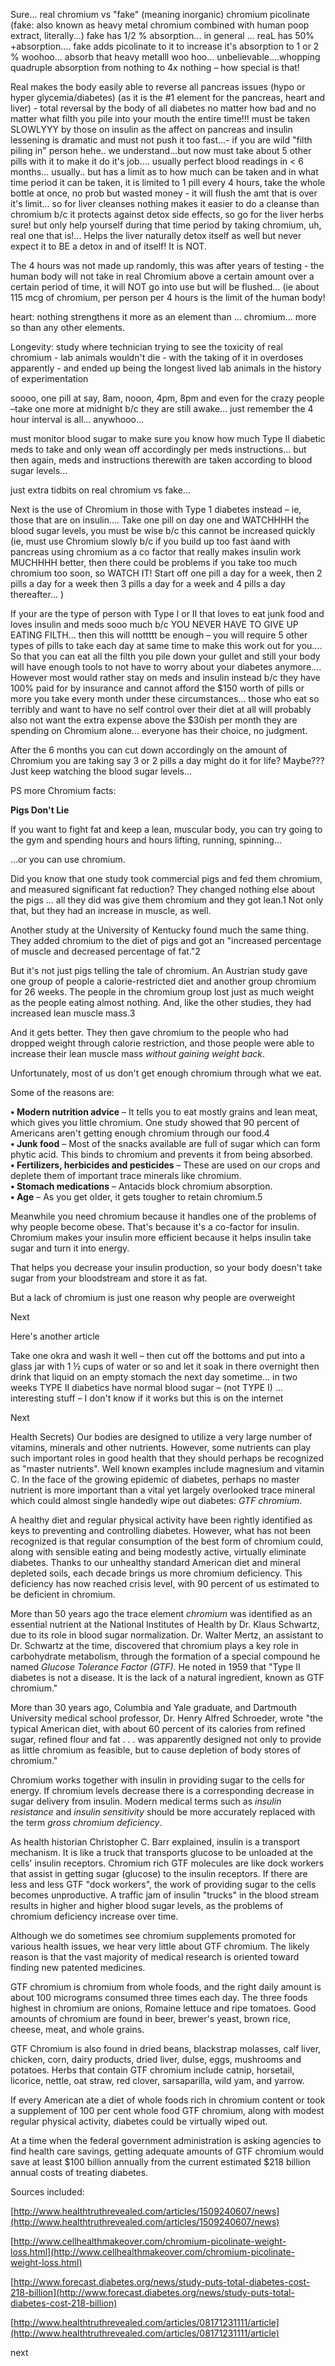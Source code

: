 Sure... real chromium vs "fake" (meaning inorganic) chromium picolinate (fake: also known as heavy metal chromium combined with human poop extract, literally...)  fake has 1/2 % absorption... in general ... reaL has 50% +absorption.... fake adds picolinate to it to increase it's absorption to 1 or 2 %  woohoo... absorb that heavy metalll woo hoo... unbelievable....whopping quadruple absorption from nothing to 4x nothing – how special is that!

Real makes the body easily able to reverse all pancreas issues (hypo or hyper glycemia/diabetes) (as it is the #1 element for the pancreas, heart and liver)  - total reversal by the body of all diabetes no matter how bad and no matter what filth you pile into your mouth the entire time!!!  must be taken SLOWLYYY by those on insulin as the affect on pancreas and insulin lessening is dramatic and must not push it too fast...-  if you are wild "filth piling in" person hehe.. we understand...but now must take about 5 other pills with it to make it do it's job.... usually perfect blood readings in < 6 months... usually..  but has a limit as to how much can be taken and in what time period it can be taken, it is limited to 1 pill every 4 hours, take the whole bottle at once, no prob but wasted money - it will flush the amt that is over it's limit... so for liver cleanses nothing makes it easier to do a cleanse than chromium b/c it protects against detox side effects, so go for the liver herbs sure! but only help yourself during that time period by taking chromium, uh, real one that is!... Helps the liver naturally detox itself as well but never expect it to BE a detox in and of itself! It is NOT.

The 4 hours was not made up randomly, this was after years of testing -  the human body will not take in real Chromium above a certain amount over a certain period of time, it will NOT go into use but will be flushed… (ie about 115 mcg of chromium, per person per 4 hours is the limit of the human body!

heart:  nothing strengthens it more as an element than ... chromium...  more so than any other elements.

Longevity:   study where technician trying to see the toxicity of real chromium - lab animals wouldn't die - with the taking of it in overdoses apparently - and ended up being the longest lived lab animals in the history of experimentation

soooo, one pill at say, 8am, nooon, 4pm, 8pm and even for the crazy people –take one more  at midnight b/c they are still awake… just remember the 4 hour interval is all... anywhooo...

must monitor blood sugar to make sure you know how much Type II diabetic meds to take and only wean off accordingly per meds instructions… but then again, meds and instructions therewith are taken according to blood sugar levels…

 just extra tidbits on real chromium vs fake…

Next is the use of Chromium in those with Type 1 diabetes instead – ie, those that are on insulin…. Take one pill on day one and WATCHHHH the blood sugar levels, you must be wise b/c this cannot be increased quickly (ie, must use Chromium slowly b/c if you build up too fast àand with pancreas using chromium as a co factor that really makes insulin work MUCHHHH better, then there could be problems if you take too much chromium too soon, so WATCH IT!   Start off one pill a day for a week, then 2 pills a day for a week then 3 pills a day for a week and 4 pills a day thereafter… )

If your are the type of person with Type I or II that loves to eat junk food and loves insulin and meds sooo much b/c YOU NEVER HAVE TO GIVE UP EATING FILTH… then this will nottttt be enough – you will require 5 other types of pills to take each day at same time to make this work out for you…. So that you can eat all the filth you pile down your gullet and still your body will have enough tools to not have to worry about your diabetes anymore…. However most would rather stay on meds and insulin instead b/c they have 100% paid for by insurance and cannot afford the $150 worth of pills or more you take every month under these circumstances… those who eat so terribly and want to have no self control over their diet at all will probably also not want the extra expense above the $30ish per month they are spending on Chromium alone… everyone has their choice, no judgment. 

  
After the 6 months you can cut down accordingly on the amount of Chromium you are taking say 3 or 2 pills a day might do it for life? Maybe??? Just keep watching the blood sugar levels…

  
 PS more Chromium facts:

**Pigs Don't Lie**

If you want to fight fat and keep a lean, muscular body, you can try going to the gym and spending hours and hours lifting, running, spinning…

…or you can use chromium.

Did you know that one study took commercial pigs and fed them chromium, and measured significant fat reduction? They changed nothing else about the pigs … all they did was give them chromium and they got lean.1 Not only that, but they had an increase in muscle, as well.

Another study at the University of Kentucky found much the same thing. They added chromium to the diet of pigs and got an "increased percentage of muscle and decreased percentage of fat."2

But it's not just pigs telling the tale of chromium. An Austrian study gave one group of people a calorie-restricted diet and another group chromium for 26 weeks. The people in the chromium group lost just as much weight as the people eating almost nothing. And, like the other studies, they had increased lean muscle mass.3

And it gets better. They then gave chromium to the people who had dropped weight through calorie restriction, and those people were able to increase their lean muscle mass _without gaining weight back_.

Unfortunately, most of us don't get enough chromium through what we eat.

Some of the reasons are:

**• Modern nutrition advice** – It tells you to eat mostly grains and lean meat, which gives you little chromium. One study showed that 90 percent of Americans aren't getting enough chromium through our food.4  
**• Junk food** – Most of the snacks available are full of sugar which can form phytic acid. This binds to chromium and prevents it from being absorbed.  
**• Fertilizers, herbicides and pesticides** – These are used on our crops and deplete them of important trace minerals like chromium.  
**• Stomach medications** – Antacids block chromium absorption.  
**• Age** – As you get older, it gets tougher to retain chromium.5

Meanwhile you need chromium because it handles one of the problems of why people become obese. That's because it's a co-factor for insulin. Chromium makes your insulin more efficient because it helps insulin take sugar and turn it into energy.

That helps you decrease your insulin production, so your body doesn't take sugar from your bloodstream and store it as fat.

But a lack of chromium is just one reason why people are overweight

Next

Here's another article

Take one okra and wash it well – then cut off the bottoms and put into a glass jar with 1 ½ cups of water or so and let it soak in there overnight then drink that liquid on an empty stomach the next day sometime… in two weeks TYPE II diabetics have normal blood sugar – (not TYPE I)  … interesting stuff – I don't know if it works but this is on the internet

Next

Health Secrets) Our bodies are designed to utilize a very large number of vitamins, minerals and other nutrients.  However, some nutrients can play such important roles in good health that they should perhaps be recognized as "master nutrients".  Well known examples include magnesium and vitamin C. In the face of the growing epidemic of diabetes, perhaps no master nutrient is more important than a vital yet largely overlooked trace mineral which could almost single handedly wipe out diabetes: _GTF chromium_.

A healthy diet and regular physical activity have been rightly identified as keys to preventing and controlling diabetes.  However, what has not been recognized is that regular consumption of the best form of chromium could, along with sensible eating and being modestly active, virtually eliminate diabetes. Thanks to our unhealthy standard American diet and mineral depleted soils, each decade brings us more chromium deficiency. This deficiency has now reached crisis level, with 90 percent of us estimated to be deficient in chromium.

More than 50 years ago the trace element _chromium_ was identified as an essential nutrient at the National Institutes of Health by Dr. Klaus Schwartz, due to its role in blood sugar normalization.  Dr. Walter Mertz, an assistant to Dr. Schwartz at the time, discovered that chromium plays a key role in carbohydrate metabolism,  through the formation of a special compound he named _Glucose Tolerance Factor (GTF)._  He noted in 1959 that "Type II diabetes is not a disease. It is the lack of a natural ingredient, known as GTF chromium."

More than 30 years ago, Columbia and Yale graduate, and Dartmouth University medical school professor, Dr. Henry Alfred Schroeder, wrote "the typical American diet, with about 60 percent of its calories from refined sugar, refined flour and fat . . . was apparently designed not only to provide as little chromium as feasible, but to cause depletion of body stores of chromium."

Chromium works together with insulin in providing sugar to the cells for energy.  If chromium levels decrease there is a corresponding decrease in sugar delivery from insulin.  Modern medical terms such as _insulin resistance_ and _insulin sensitivity_ should be more accurately replaced with the term _gross chromium deficiency_.

As health historian Christopher C. Barr explained, insulin is a transport mechanism.  It is like a truck that transports glucose to be unloaded at the cells' insulin receptors.  Chromium rich GTF molecules are like dock workers that assist in getting sugar (glucose) to the insulin receptors.  If there are less and less GTF "dock workers", the work of providing sugar to the cells becomes unproductive.   A traffic jam of insulin "trucks" in the blood stream results in higher and higher blood sugar levels, as the problems of chromium deficiency increase over time.

Although we do sometimes see chromium supplements promoted for various health issues, we hear very little about GTF chromium.  The likely reason is that the vast majority of medical research is oriented toward finding new patented medicines.

GTF chromium is chromium from whole foods, and the right daily amount is about 100 micrograms consumed three times each day.  The three foods highest in chromium are onions, Romaine lettuce and ripe tomatoes.  Good amounts of chromium are found in beer, brewer's yeast, brown rice, cheese, meat, and whole grains.

GTF Chromium is also found in dried beans, blackstrap molasses, calf liver, chicken, corn, dairy products, dried liver, dulse, eggs, mushrooms and potatoes.  Herbs that contain GTF chromium include catnip, horsetail, licorice, nettle, oat straw, red clover, sarsaparilla, wild yam, and yarrow.

If every American ate a diet of whole foods rich in chromium content or took a supplement of 100 per cent whole food GTF chromium, along with modest regular physical activity, diabetes could be virtually wiped out.

At a time when the federal government administration is asking agencies to find health care savings, getting adequate amounts of GTF chromium would save at least $100 billion annually from the current estimated $218 billion annual costs of treating diabetes.

Sources included:

[http://www.healthtruthrevealed.com/articles/1509240607/news](http://www.healthtruthrevealed.com/articles/1509240607/news)

[http://www.cellhealthmakeover.com/chromium-picolinate-weight-loss.html](http://www.cellhealthmakeover.com/chromium-picolinate-weight-loss.html)

[http://www.forecast.diabetes.org/news/study-puts-total-diabetes-cost-218-billion](http://www.forecast.diabetes.org/news/study-puts-total-diabetes-cost-218-billion)

[http://www.healthtruthrevealed.com/articles/08171231111/article](http://www.healthtruthrevealed.com/articles/08171231111/article)

next